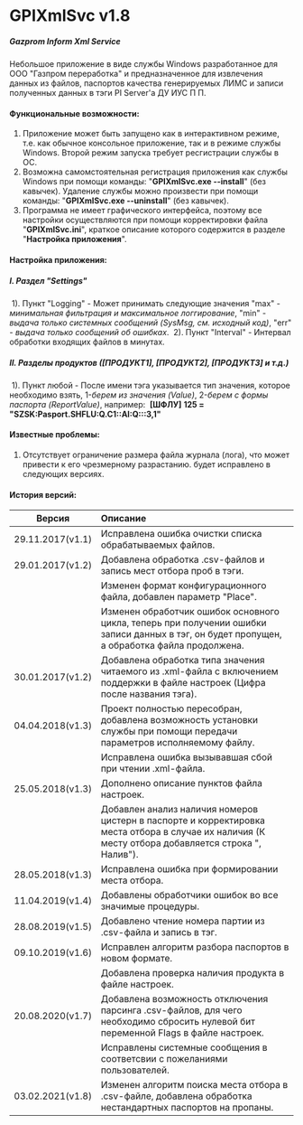 # GPIXmlSvc v1.8
##### Gazprom Inform Xml Service



Небольшое приложение в виде службы Windows разработанное для ООО "Газпром переработка" и предназначенное для извлечения данных из файлов, паспортов качества генерируемых ЛИМС и записи полученных данных в тэги PI Server'а ДУ ИУС П П.



#### Функциональные возможности:

1. Приложение может быть запущено как в интерактивном режиме, т.е. как обычное консольное приложение, так и в режиме службы Windows. Второй 
режим запуска требует ресгистрации службы в ОС.
2. Возможна самомстоятельная регистрация приложения как службы Windows при помощи команды: "**GPIXmlSvc.exe --install**" (без кавычек). Удаление службы можно произвести при помощи команды: "**GPIXmlSvc.exe --uninstall**" (без кавычек).
3. Программа не имеет графического интерфейса, поэтому все настройки осуществляются при помощи корректировки файла "**GPIXmlSvc.ini**", краткое описание которого содержится в разделе "**Настройка приложения**".



#### Настройка приложения:

##### I. 	**Раздел "Settings"**

​	1). Пункт "Logging" - Может принимать следующие значения "max" - *минимальная фильтрация и максимальное логгирование*, "min" - *выдача только  системных сообщений (SysMsg, см. исходный код)*, "err" - *выдача только сообщений об ошибках*.
​	2). Пункт "Interval" - Интервал обработки входящих файлов в минутах.

##### II.	**Разделы продуктов ([ПРОДУКТ1], [ПРОДУКТ2], [ПРОДУКТ3] и т.д.)**

​	1). Пункт любой - После имени тэга указывается тип значения, которое необходимо взять, 1-*берем из значения (Value)*, 2-*берем с формы паспорта (ReportValue)*, например:
​		**[ШФЛУ]**
​		**125 = "SZSK:Pasport.SHFLU:Q.C1::AI:Q:::3,1"**



#### Известные проблемы:

1. Отсутствует ограничение размера файла журнала (лога), что может привести к его чрезмерному разрастанию. будет исправлено в следующих версиях.



#### История версий:

|       Версия     |                            Описание                          |
| :--------------: | :----------------------------------------------------------- |
| 29.11.2017(v1.1) | Исправлена ошибка очистки списка обрабатываемых файлов.      |
| 29.01.2017(v1.2) | Добавлена обработка .csv-файлов и запись мест отбора проб в тэги. |
|                  | Изменен формат конфигурационного файла, добавлен параметр "Place". |
|                  | Изменен обработчик ошибок основного цикла, теперь при получении ошибки записи данных в тэг, он будет пропущен, а обработка файла продолжена. |
| 30.01.2017(v1.2) | Добавлена обработка типа значения читаемого из .xml-файла с включением поддержки в файле настроек (Цифра после названия тэга). |
| 04.04.2018(v1.3) | Проект полностью пересобран, добавлена возможность установки службы при помощи передачи параметров исполняемому файлу. |
|                  | Исправлена ошибка вызывавшая сбой при чтении .xml-файла.     |
| 25.05.2018(v1.3) | Дополнено описание пунктов файла настроек.                   |
|                  | Добавлен анализ наличия номеров цистерн в паспорте и корректировка места отбора в случае их наличия (К месту отбора добавляется строка ", Налив"). |
| 28.05.2018(v1.3) | Исправлена ошибка при формировании места отбора.             |
| 11.04.2019(v1.4) | Добавлены обработчики ошибок во все значимые процедуры.      |
| 28.08.2019(v1.5) | Добавлено чтение номера партии из .csv-файла и запись в тэг. |
| 09.10.2019(v1.6) | Исправлен алгоритм разбора паспортов в новом формате.        |
|                  | Добавлена проверка наличия продукта в файле настроек.        |
| 20.08.2020(v1.7) | Добавлена возможность отключения парсинга .csv-файлов, для чего необходимо сбросить нулевой бит переменной Flags в файле настроек. |
|                  | Исправлены системные сообщения в соответсвии с пожеланиями пользователей. |
| 03.02.2021(v1.8) | Изменен алгоритм поиска места отбора в .csv-файле, добавлена обработка нестандартных паспортов на пропаны. |
